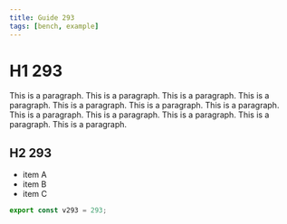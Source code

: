 ```yaml
---
title: Guide 293
tags: [bench, example]
---
```


# H1 293

This is a paragraph. This is a paragraph. This is a paragraph. This is a paragraph. This is a paragraph. This is a paragraph. This is a paragraph. This is a paragraph. This is a paragraph. This is a paragraph. This is a paragraph. This is a paragraph. 

## H2 293

- item A
- item B
- item C

```ts
export const v293 = 293;
```